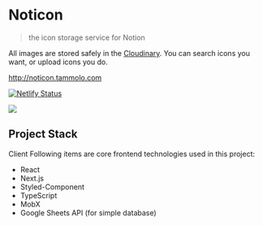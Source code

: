 # Noticon

> the icon storage service for Notion

All images are stored safely in the [Cloudinary](https://cloudinary.com). You can search icons you want, or upload icons you do.

http://noticon.tammolo.com  

[![Netlify Status](https://api.netlify.com/api/v1/badges/7cbfbeae-6a72-4dbf-9deb-85cb90a46712/deploy-status)](https://app.netlify.com/sites/noticon/deploys)


![](https://user-images.githubusercontent.com/11402468/63856567-e72d3b00-c9dc-11e9-9e36-6a5d85803464.gif)


## Project Stack
Client
Following items are core frontend technologies used in this project:

- React
- Next.js
- Styled-Component
- TypeScript
- MobX
- Google Sheets API (for simple database)
